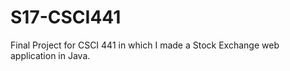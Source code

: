 # S17-CSCI441

Final Project for CSCI 441 in which I made a Stock Exchange web application in Java.

